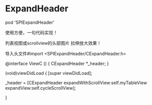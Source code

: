 # ExpandHeader

pod 'SPIExpandHeader'

使用方便，一句代码实现！

列表视图或scrollview的头部图片 拉伸放大效果！

导入头文件#import <SPIExpandHeader/CExpandHeader.h>

@interface ViewC () { CExpandHeader *_header; }

(void)viewDidLoad { [super viewDidLoad];

_header = [CExpandHeader expandWithScrollView:self.myTableView expandView:self.cycleScrollView];

}
